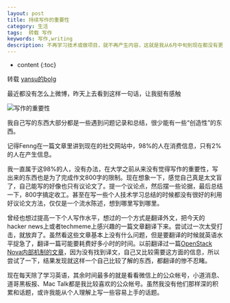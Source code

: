 ```yaml
---
layout: post
title: 持续写作的重要性
category: 生活
tags:  转载 写作
keywords: 写作,writing
description: 不再学习技术或做项目，就不再产生内容，这就是我从6月中旬到现在都没有更新的原因
---
```


* content
{:toc}

转载   [yansu的bolg](http://yansu.org/)

最近都没有怎么上微博，昨天上去看到这样一句话，让我挺有感触

![写作的重要性](http://7u2ho6.com1.z0.glb.clouddn.com/life-programmer-writing.png)

我自己写的东西大部分都是一些遇到问题记录和总结，很少能有一些“创造性”的东西。

记得Fenng在一篇文章里讲到现在的社交网站中，98%的人在消费信息，只有2%的人在产生信息。

我一直属于这98%的人，没有办法，在大学之前从来没有觉得写作的重要性，写出来的东西也是为了完成作文800字的限制。现在想象一下，感觉自己真是太文盲了，自己能写的好像也只有议论文了。提一个议论点，然后摆一些论据，最后总结一下，800字搞定收工。甚至在写一些个人技术学习总结的时候都没有很好的利用好议论文方法，仅仅是一个流水陈述，想到哪里写到哪里。

曾经也想过提高一下个人写作水平，想过的一个方式是翻译外文，把今天的hacker news上或者techmeme上感兴趣的一篇文章翻译下来。尝试过一次太受打击，就放弃了。虽然看这些文章基本上没有什么问题，但是要翻译的时候就英语水平捉急了，翻译一篇可能要耗费好多小时的时间。以前翻译过一篇[OpenStack Nova内部机制的文章](/2012/11/08/openstack-nova-internal.html)，因为没有找到译文，自己又比较需要这方面的信息，所以尝试了一下，结果发现就这样一个自己比较了解的东西，都翻译的惨不忍睹。

现在每天除了学习英语，其余时间最多的就是看看微信上的公众帐号，小道消息、道哥黑板报、Mac Talk都是我比较喜欢的公众帐号。虽然我没有他们那样深的积累和话题，或许我能从个人理解上写一些容易上手的话题。
